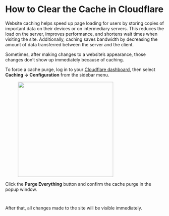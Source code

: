 # How to Clear the Cache in Cloudflare

Website caching helps speed up page loading for users by storing copies of important data on their devices or on intermediary servers. This reduces the load on the server, improves performance, and shortens wait times when visiting the site. Additionally, caching saves bandwidth by decreasing the amount of data transferred between the server and the client.

Sometimes, after making changes to a website’s appearance, those changes don’t show up immediately because of caching.

To force a cache purge, log in to your [Cloudflare dashboard](https://dash.cloudflare.com/), then select **Caching -> Configuration** from the sidebar menu.

<figure><img src="../../.gitbook/assets/image (1418).png" alt="" width="302"><figcaption></figcaption></figure>

Click the **Purge Everything** button and confirm the cache purge in the popup window.

<figure><img src="../../.gitbook/assets/image (1419).png" alt=""><figcaption></figcaption></figure>

<figure><img src="../../.gitbook/assets/image (1420).png" alt=""><figcaption></figcaption></figure>

After that, all changes made to the site will be visible immediately.